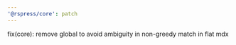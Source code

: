 ```yaml
---
'@rspress/core': patch
---
```


fix(core): remove global to avoid ambiguity in non-greedy match in flat mdx
